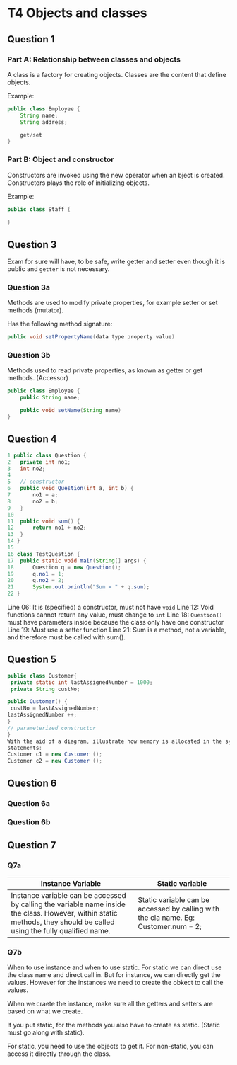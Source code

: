 # T4 Objects and classes

## Question 1

### Part A: Relationship between classes and objects

A class is a factory for creating objects. Classes are the content that define objects.

Example:

```java
public class Employee {
    String name;
    String address;

    get/set
}
```


### Part B: Object and constructor

Constructors are invoked using the new operator when an bject is created. Constructors plays the role of initializing objects.

Example:

```java
public class Staff {
    
}
```

## Question 3

Exam for sure will have, to be safe, write getter and setter even though it is public and `getter` is not necessary.

### Question 3a

Methods are used to modify private properties, for example setter or set methods (mutator).

Has the following method signature:

```java
public void setPropertyName(data type property value)
```

### Question 3b

Methods used to read private properties, as known as getter or get methods. (Accessor)

```java
public class Employee {
    public String name;

    public void setName(String name)
}
```

## Question 4

```java
1 public class Question {
2   private int no1;
3   int no2;
4
5   // constructor
6   public void Question(int a, int b) {
7       no1 = a;
8       no2 = b;
9   }
10
11  public void sum() {
12      return no1 + no2;
13  }
14 }
15
16 class TestQuestion {
17  public static void main(String[] args) {
18      Question q = new Question();
19      q.no1 = 1;
20      q.no2 = 2;
21      System.out.println("Sum = " + q.sum);
22 }
```

Line 06: It is (specified) a constructor, must not have `void`
Line 12: Void functions cannot return any value, must change to `int`
Line 18: `Question()` must have parameters inside because the class only have one constructor
Line 19: Must use a setter function
Line 21: Sum is a method, not a variable, and therefore must be called with sum().


## Question 5

```java
public class Customer{
 private static int lastAssignedNumber = 1000;
 private String custNo;

public Customer() {
 custNo = lastAssignedNumber;
lastAssignedNumber ++;
}
// parameterized constructor
}
With the aid of a diagram, illustrate how memory is allocated in the system for the following
statements:
Customer c1 = new Customer ();
Customer c2 = new Customer ();
```

## Question 6


### Question 6a


### Question 6b

## Question 7



### Q7a

| Instance Variable                                                                                                                                                      | Static variable                                                                     |
|------------------------------------------------------------------------------------------------------------------------------------------------------------------------|-------------------------------------------------------------------------------------|
| Instance variable can be accessed by calling the variable name inside the class. However, within static methods, they should be called using the fully qualified name. | Static variable can be accessed by calling with the cla name. Eg: Customer.num = 2; |

### Q7b



When to use instance and when to use static. For static we can direct use the class name and direct call in. But for instance, we can directly get the values. However for the instances we need to create the obkect to call the values.

When we craete the instance, make sure all the getters and setters are based on what we create.

If you put static, for the methods you also have to create as static. (Static must go along with static).

For static, you need to use the objects to get it. For non-static, you can access it directly through the class.



